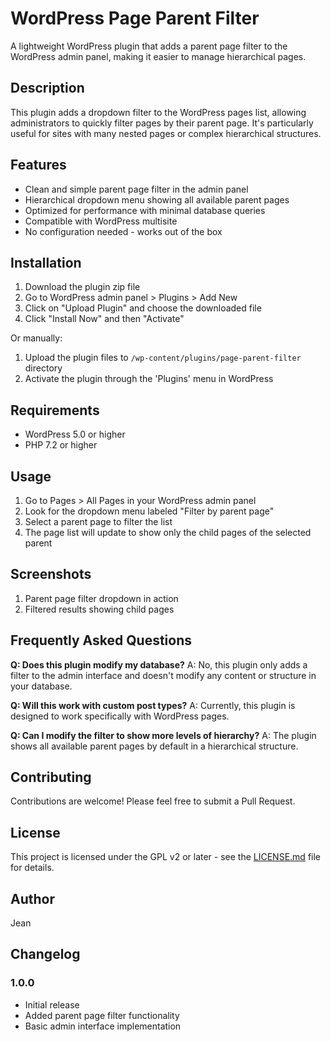 # WordPress Page Parent Filter

A lightweight WordPress plugin that adds a parent page filter to the WordPress admin panel, making it easier to manage hierarchical pages.

## Description

This plugin adds a dropdown filter to the WordPress pages list, allowing administrators to quickly filter pages by their parent page. It's particularly useful for sites with many nested pages or complex hierarchical structures.

## Features

- Clean and simple parent page filter in the admin panel
- Hierarchical dropdown menu showing all available parent pages
- Optimized for performance with minimal database queries
- Compatible with WordPress multisite
- No configuration needed - works out of the box

## Installation

1. Download the plugin zip file
2. Go to WordPress admin panel > Plugins > Add New
3. Click on "Upload Plugin" and choose the downloaded file
4. Click "Install Now" and then "Activate"

Or manually:

1. Upload the plugin files to `/wp-content/plugins/page-parent-filter` directory
2. Activate the plugin through the 'Plugins' menu in WordPress

## Requirements

- WordPress 5.0 or higher
- PHP 7.2 or higher

## Usage

1. Go to Pages > All Pages in your WordPress admin panel
2. Look for the dropdown menu labeled "Filter by parent page"
3. Select a parent page to filter the list
4. The page list will update to show only the child pages of the selected parent

## Screenshots

1. Parent page filter dropdown in action
2. Filtered results showing child pages

## Frequently Asked Questions

**Q: Does this plugin modify my database?**
A: No, this plugin only adds a filter to the admin interface and doesn't modify any content or structure in your database.

**Q: Will this work with custom post types?**
A: Currently, this plugin is designed to work specifically with WordPress pages.

**Q: Can I modify the filter to show more levels of hierarchy?**
A: The plugin shows all available parent pages by default in a hierarchical structure.

## Contributing

Contributions are welcome! Please feel free to submit a Pull Request.

## License

This project is licensed under the GPL v2 or later - see the [LICENSE.md](LICENSE.md) file for details.

## Author

Jean

## Changelog

### 1.0.0
- Initial release
- Added parent page filter functionality
- Basic admin interface implementation
